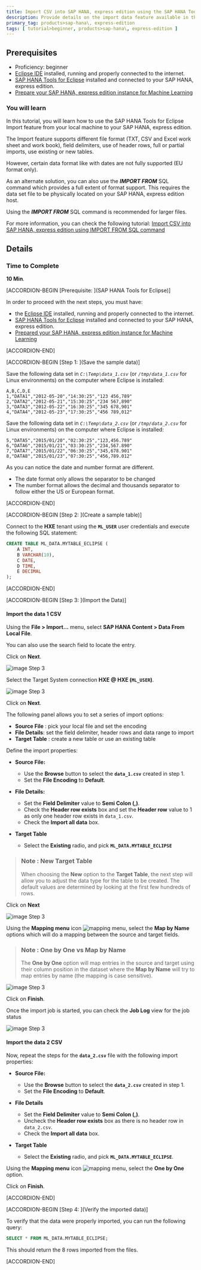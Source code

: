 ```yaml
---
title: Import CSV into SAP HANA, express edition using the SAP HANA Tools for Eclipse
description: Provide details on the import data feature available in the SAP HANA Tools for Eclipse
primary_tag: products>sap-hana\, express-edition
tags: [ tutorial>beginner, products>sap-hana\, express-edition ]
---
```


## Prerequisites  
- Proficiency: beginner
- [Eclipse IDE](https://www.eclipse.org/downloads/) installed, running and properly connected to the internet.
- [SAP HANA Tools for Eclipse](https://www.sap.com/developer/tutorials/mlb-hxe-tools-sql-eclipse.html) installed and connected to your SAP HANA, express edition.
- [Prepare your SAP HANA, express edition instance for Machine Learning](https://www.sap.com/developer/tutorials/mlb-hxe-setup-basic.html)

### You will learn

In this tutorial, you will learn how to use the SAP HANA Tools for Eclipse Import feature from your local machine to your SAP HANA, express edition.

The Import feature supports different file format (TXT, CSV and Excel work sheet and work book), field delimiters, use of header rows, full or partial imports, use existing or new tables.

However, certain data format like with dates are not fully supported (EU format only).

As an alternate solution, you can also use the ***IMPORT FROM*** SQL command which provides a full extent of format support.
This requires the data set file to be physically located on your SAP HANA, express edition host.

Using the ***IMPORT FROM*** SQL command is recommended for larger files.

For more information, you can check the following tutorial: [Import CSV into SAP HANA, express edition using IMPORT FROM SQL command](https://www.sap.com/developer/tutorials/mlb-hxe-import-data-sql-import.html)

## Details

### Time to Complete
**10 Min**.

[ACCORDION-BEGIN [Prerequisite: ](SAP HANA Tools for Eclipse)]

In order to proceed with the next steps, you must have:

 - the [Eclipse IDE](https://www.eclipse.org/downloads/) installed, running and properly connected to the internet.
 - [SAP HANA Tools for Eclipse](https://www.sap.com/developer/tutorials/mlb-hxe-tools-sql-eclipse.html) installed and connected to your SAP HANA, express edition.
 - [Prepared your SAP HANA, express edition instance for Machine Learning](https://www.sap.com/developer/tutorials/mlb-hxe-setup-basic.html)

[ACCORDION-END]

[ACCORDION-BEGIN [Step 1: ](Save the sample data)]

Save the following data set in *`C:\Temp\data_1.csv`* (or *`/tmp/data_1.csv`* for Linux environments) on the computer where Eclipse is installed:

```csv
A,B,C,D,E
1,"DATA1","2012-05-20","14:30:25","123 456,789"
2,"DATA2","2012-05-21","15:30:25","234 567,890"
3,"DATA3","2012-05-22","16:30:25","345 678,901"
4,"DATA4","2012-05-23","17:30:25","456 789,012"
```

Save the following data set in *`C:\Temp\data_2.csv`* (or *`/tmp/data_2.csv`* for Linux environments) on the computer where Eclipse is installed:

```csv
5,"DATA5","2015/01/20","02:30:25","123,456.789"
6,"DATA6","2015/01/21","03:30:25","234,567.890"
7,"DATA7","2015/01/22","06:30:25","345,678.901"
8,"DATA8","2015/01/23","07:30:25","456,789.012"
```

As you can notice the date and number format are different.

 - The date format only allows the separator to be changed
 - The number format allows the decimal and thousands separator to follow either the US or European format.

[ACCORDION-END]

[ACCORDION-BEGIN [Step 2: ](Create a sample table)]

Connect to the **HXE** tenant using the **`ML_USER`** user credentials and execute the following SQL statement:

```SQL
CREATE TABLE ML_DATA.MYTABLE_ECLIPSE (
    A INT,
    B VARCHAR(10),
    C DATE,
    D TIME,
    E DECIMAL
);
```

[ACCORDION-END]

[ACCORDION-BEGIN [Step 3: ](Import the Data)]

#### **Import the data 1 CSV**

Using the  **File > Import...** menu, select **SAP HANA Content > Data From Local File**.

You can also use the search field to locate the entry.

Click on **Next**.

![image Step 3](03-0.png)

Select the Target System connection **HXE @ HXE (`ML_USER`)**.

![image Step 3](03-1.png)

Click on **Next**.

The following panel allows you to set a series of import options:

 - **Source File** : pick your local file and set the encoding
 - **File Details**: set the field delimiter, header rows and data range to import
 - **Target Table** : create a new table or use an existing table

Define the import properties:

- **Source File:**

    - Use the **Browse** button to select the **`data_1.csv`** created in step 1.
    - Set the **File Encoding** to **Default**.

- **File Details:**

    - Set the **Field Delimiter** value to **Semi Colon (,)**.
    - Check the **Header row exists** box and set the **Header row** value to 1 as only one header row exists in `data_1.csv`.
    - Check the **Import all data** box.

- **Target Table**

    - Select the **Existing** radio, and pick **`ML_DATA.MYTABLE_ECLIPSE`**

> ### **Note :** **New Target Table**
>
>When choosing the **New** option to the **Target Table**, the next step will allow you to adjust the data type for the table to be created.
>The default values are determined by looking at the first few hundreds of rows.

Click on **Next**

![image Step 3](03-2.png)

Using the **Mapping menu** icon ![mapping menu](03-mapping-menu.png), select the **Map by Name** options which will do a mapping between the source and target fields.

> ### **Note :** **One by One vs Map by Name**
>
> The **One by One** option will map entries in the source and target using their column position in the dataset where the **Map by Name** will try to map entries by name (the mapping is case sensitive).

![image Step 3](03-3.png)

Click on **Finish**.

Once the import job is started, you can check the **Job Log** view for the job status

![image Step 3](03-4.png)

#### **Import the data 2 CSV**

Now, repeat the steps for the **`data_2.csv`** file with the following import properties:

- **Source File:**

    - Use the **Browse** button to select the **`data_2.csv`** created in step 1.
    - Set the **File Encoding** to **Default**.

- **File Details**

    - Set the **Field Delimiter** value to **Semi Colon (,)**.
    - Uncheck the **Header row exists** box as there is no header row in `data_2.csv`.
    - Check the **Import all data** box.

- **Target Table**

    - Select the **Existing** radio, and pick **`ML_DATA.MYTABLE_ECLIPSE`**.

Using the **Mapping menu** icon ![mapping menu](07-mapping-menu.png), select the **One by One** option.

Click on **Finish**.

[ACCORDION-END]

[ACCORDION-BEGIN [Step 4: ](Verify the imported data)]

To verify that the data were properly imported, you can run the following query:

```SQL
SELECT * FROM ML_DATA.MYTABLE_ECLIPSE;
```

This should return the 8 rows imported from the files.

[ACCORDION-END]
